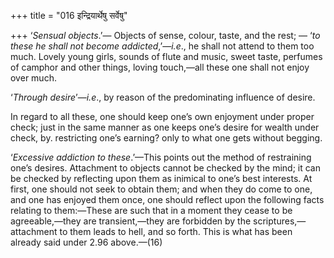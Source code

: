 +++
title = "016 इन्द्रियार्थेषु सर्वेषु"

+++
‘*Sensual objects*.’— Objects of sense, colour, taste, and the rest; —
‘*to these he shall not become addicted*,’—*i.e*., he shall not attend
to them too much. Lovely young girls, sounds of flute and music, sweet
taste, perfumes of camphor and other things, loving touch,—all these one
shall not enjoy over much.

‘*Through desire*’—*i.e*., by reason of the predominating influence of
desire.

In regard to all these, one should keep one’s own enjoyment under proper
check; just in the same manner as one keeps one’s desire for wealth
under check, by. restricting one’s earning? only to what one gets
without begging.

‘*Excessive addiction to these*.’—This points out the method of
restraining one’s desires. Attachment to objects cannot be checked by
the mind; it can be checked by reflecting upon them as inimical to one’s
best interests. At first, one should not seek to obtain them; and when
they do come to one, and one has enjoyed them once, one should reflect
upon the following facts relating to them:—These are such that in a
moment they cease to be agreeable,—they are transient,—they are
forbidden by the scriptures,—attachment to them leads to hell, and so
forth. This is what has been already said under 2.96 above.—(16)


